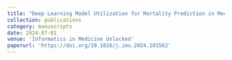 ```yaml
---
title: "Deep Learning Model Utilization for Mortality Prediction in Mechanically Ventilated ICU Patients"
collection: publications
category: manuscripts
date: 2024-07-01
venue: 'Informatics in Medicine Unlocked'
paperurl: 'https://doi.org/10.1016/j.imu.2024.101562'
---
```

